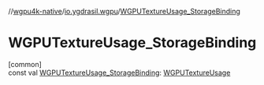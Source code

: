 //[wgpu4k-native](../../index.md)/[io.ygdrasil.wgpu](index.md)/[WGPUTextureUsage_StorageBinding](-w-g-p-u-texture-usage_-storage-binding.md)

# WGPUTextureUsage_StorageBinding

[common]\
const val [WGPUTextureUsage_StorageBinding](-w-g-p-u-texture-usage_-storage-binding.md): [WGPUTextureUsage](-w-g-p-u-texture-usage/index.md)